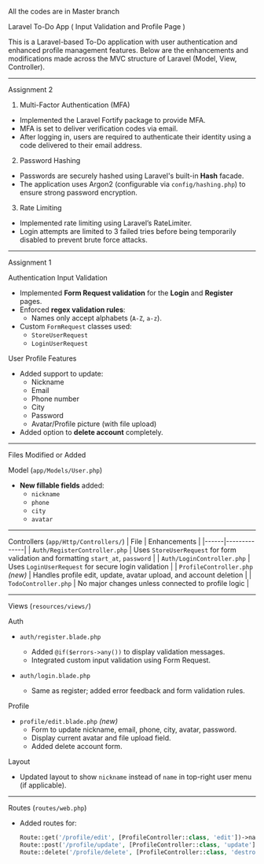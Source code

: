 All the codes are in Master branch

Laravel To-Do App ( Input Validation and Profile Page )

This is a Laravel-based To-Do application with user authentication and enhanced profile management features. Below are the enhancements and modifications made across the MVC structure of Laravel (Model, View, Controller).

---
Assignment 2 
1. Multi-Factor Authentication (MFA)
- Implemented the Laravel Fortify package to provide MFA.
- MFA is set to deliver verification codes via email.
- After logging in, users are required to authenticate their identity using a code delivered to their email address.

2. Password Hashing
- Passwords are securely hashed using Laravel's built-in **Hash** facade.
- The application uses Argon2 (configurable via `config/hashing.php`) to ensure strong password encryption.

3. Rate Limiting
- Implemented rate limiting using Laravel’s RateLimiter.
- Login attempts are limited to 3 failed tries before being temporarily disabled to prevent brute force attacks.

---
Assignment 1

Authentication Input Validation
- Implemented **Form Request validation** for the **Login** and **Register** pages.
- Enforced **regex validation rules**:
  - Names only accept alphabets (`A-Z`, `a-z`).
- Custom `FormRequest` classes used:
  - `StoreUserRequest`
  - `LoginUserRequest`

User Profile Features
- Added support to update:
  - Nickname
  - Email
  - Phone number
  - City
  - Password
  - Avatar/Profile picture (with file upload)
- Added option to **delete account** completely.

---

Files Modified or Added

Model (`app/Models/User.php`)
- **New fillable fields** added:
  - `nickname`
  - `phone`
  - `city`
  - `avatar`

---

Controllers (`app/Http/Controllers/`)
| File | Enhancements |
|------|--------------|
| `Auth/RegisterController.php` | Uses `StoreUserRequest` for form validation and formatting `start_at`, `password` |
| `Auth/LoginController.php` | Uses `LoginUserRequest` for secure login validation |
| `ProfileController.php` *(new)* | Handles profile edit, update, avatar upload, and account deletion |
| `TodoController.php` | No major changes unless connected to profile logic |

---

Views (`resources/views/`)

Auth
- `auth/register.blade.php`
  - Added `@if($errors->any())` to display validation messages.
  - Integrated custom input validation using Form Request.
  
- `auth/login.blade.php`
  - Same as register; added error feedback and form validation rules.

Profile
- `profile/edit.blade.php` *(new)*
  - Form to update nickname, email, phone, city, avatar, password.
  - Display current avatar and file upload field.
  - Added delete account form.

Layout
- Updated layout to show `nickname` instead of `name` in top-right user menu (if applicable).

---

Routes (`routes/web.php`)
- Added routes for:
  ```php
  Route::get('/profile/edit', [ProfileController::class, 'edit'])->name('profile.edit');
  Route::post('/profile/update', [ProfileController::class, 'update'])->name('profile.update');
  Route::delete('/profile/delete', [ProfileController::class, 'destroy'])->name('profile.destroy');
